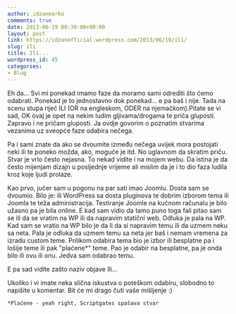```yaml
---
author: idzanmarko
comments: true
date: 2013-06-19 00:39:00+00:00
layout: post
link: https://idzanofficial.wordpress.com/2013/06/19/ili/
slug: ili
title: Ili...
wordpress_id: 45
categories:
- Blog
---
```


Eh da... Svi mi ponekad imamo faze da moramo sami odrediti što ćemo odabrati. Ponekad je to jednostavno dok ponekad... e pa baš i nije. Tada na scenu stupa riječ ILI (OR na engleskom, ODER na njemačkom).Pitate se vi sad, OK ovaj je opet na nekim ludim gljivama/drogama te priča gluposti. Zapravo i ne pričam gluposti. Ja ovdje govorim o poznatim stvarima vezanima uz sveopće faze odabira nečega.  
  
Pa i sami znate da ako se dvoumite između nečega uvijek mora postojati neki ili te poneko možda, ako, moguće je itd. No uglavnom da skratim priču. Stvar je vrlo često nejasna. To nekad vidite i na mojem webu. Da istina je da često mijenjam dizajn u posljednje vrijeme ali mislim da je i to dio faza ludila kroz koje ljudi prolaze.  
  
Kao prvo, jučer sam u pogonu na par sati imao Joomlu. Dosta sam se dvoumio. Bilo je: ili WordPress sa dosta pluginova te dobrim izborom tema ili Joomla te teža administracija. Testiranje Joomle na kućnom računalu je bilo užasno pa je bila online. E kad sam vidio da tamo puno toga fali pitao sam se ili da se vratim na WP ili da napravim statični web. Odluka je pala na WP. Kad sam se vratio na WP bilo je da li da si napravim temu ili da uzmem neku sa neta. Pala je odluka da uzmem temu sa neta jer baš i nemam vremena za izradu custom teme. Prilikom odabira tema bio je izbor ili besplatne pa i lošije teme ili pak "plaćene*" teme. Pao je odabir na besplatne, pa je onda bilo ili ovu ili onu. Jedva sam odabrao temu.  
  
E pa sad vidite zašto naziv objave Ili...  
  
Ukoliko i vi imate neka slična iskustva o poteškom odabiru, slobodno to napišite u komentar. Bit će mi drago čuti vaše mišljenje :)  

    
    *Plaćene - yeah right, Scriptgates spašava stvar
